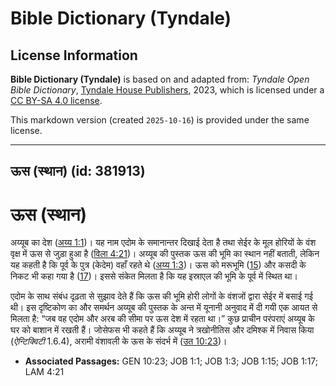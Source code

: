 # Bible Dictionary (Tyndale)

## License Information

**Bible Dictionary (Tyndale)** is based on and adapted from: _Tyndale Open Bible Dictionary_, [Tyndale House Publishers](https://tyndaleopenresources.com/), 2023, which is licensed under a [CC BY-SA 4.0 license](https://creativecommons.org/licenses/by-sa/4.0/legalcode.en).

This markdown version (created `2025-10-16`) is provided under the same license.



--------------------------------

## ऊस (स्थान) (id: 381913)

ऊस (स्थान)
==========

अय्यूब का देश ([अय्य 1:1](https://ref.ly/Job1:1))। यह नाम एदोम के समानान्तर दिखाई देता है तथा सेईर के मूल होरियों के वंश वृक्ष में ऊस से जुड़ा हुआ है ([विला 4:21](https://ref.ly/Lam4:21))। अय्यूब की पुस्तक ऊस की भूमि का स्थान नहीं बताती, लेकिन यह कहती है कि पूर्व के पुत्र (केदेम) वहाँ रहते थे ([अय्य 1:3](https://ref.ly/Job1:3))। ऊस को मरूभूमि ([15](https://ref.ly/Job1:15)) और कसदी के निकट भी कहा गया है ([17](https://ref.ly/Job1:17))। इससे संकेत मिलता है कि यह इस्राएल की भूमि के पूर्व में स्थित था।

एदोम के साथ संबंध दृढ़ता से सुझाव देते हैं कि ऊस की भूमि होरी लोगों के वंशजों द्वारा सेईर में बसाई गई थी। इस दृष्टिकोण का और समर्थन अय्यूब की पुस्तक के अन्त में यूनानी अनुवाद में दी गयी एक आयत से मिलता है: “जब वह एदोम और अरब की सीमा पर ऊस देश में रहता था।” कुछ प्राचीन परंपराएं अय्यूब के घर को बाशान में रखती हैं। जोसेफस भी कहते हैं कि अय्यूब ने त्रखोनीतिस और दमिश्क में निवास किया (*ऐन्टिक्विटी* 1\.6\.4\), अरामी वंशावली के ऊस के संदर्भ में ([उत 10:23](https://ref.ly/Gen10:23))।

* **Associated Passages:** GEN 10:23; JOB 1:1; JOB 1:3; JOB 1:15; JOB 1:17; LAM 4:21

